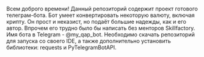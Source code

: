 Всем доброго времени!
Данный репозиторий содержит проект готового телеграм-бота.
Бот умеет конвертировать некоторую валюту, включая крипту.
Он прост и неказист, но подаёт большие надежды, как и его автор.
Впрочем его трудно было бы написать без менторов Skillfactory.
Имя бота в Telegram - @my_qap_bot.
Необходимо скачать репозиторий для запуска со своего IDE, а также
дополнительно установить библиотеки: requests и PyTelegramBotAPI.
